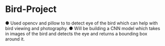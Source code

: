 # Bird-Project
● Used opencv and pillow to to detect eye of the bird which can help with bird viewing and photography.
● Will be building a CNN model which takes in images of the bird and detects the eye and returns a bounding box around it.
